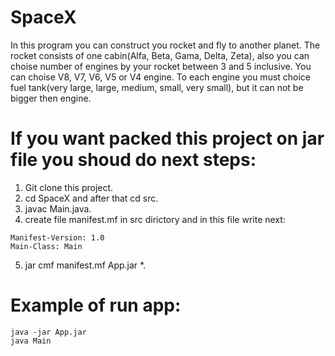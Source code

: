 # SpaceX
In this program you can construct you rocket and fly to another planet. The rocket consists of one cabin(Alfa, Beta, Gama, Delta, Zeta), also you can choise number of engines by your rocket between 3 and 5 inclusive. You can choise V8, V7, V6, V5 or V4 engine. To each engine you must choice fuel tank(very large, large, medium, small, very small), but it can not be bigger then engine.
# If you want packed this project on jar file you shoud do next steps:
1. Git clone this project.
2. cd SpaceX and after that cd src.
3. javac Main.java.
4. create file manifest.mf in src dirictory and in this file write next: 
```
Manifest-Version: 1.0
Main-Class: Main
```
5. jar cmf manifest.mf App.jar *.
# Example of run app:
```
java -jar App.jar
java Main
```
